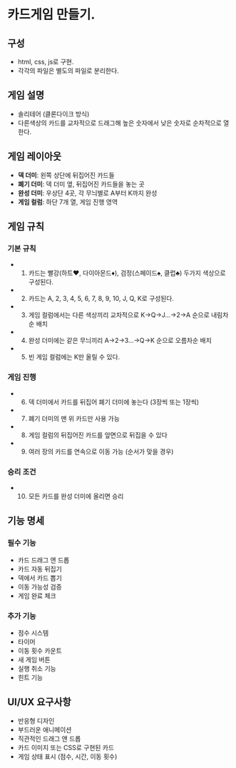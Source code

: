 # 카드게임 만들기. 

## 구성 
- html, css, js로 구현.
- 각각의 파일은 별도의 파일로 분리한다.

## 게임 설명
- 솔리테어 (클론다이크 방식)
- 다른색상의 카드를 교차적으로 드래그해 높은 숫자에서 낮은 숫자로 순차적으로 열한다.

## 게임 레이아웃
- **덱 더미**: 왼쪽 상단에 뒤집어진 카드들
- **폐기 더미**: 덱 더미 옆, 뒤집어진 카드들을 놓는 곳
- **완성 더미**: 우상단 4곳, 각 무늬별로 A부터 K까지 완성
- **게임 컬럼**: 하단 7개 열, 게임 진행 영역

## 게임 규칙
### 기본 규칙
  - 1. 카드는 빨강(하트♥, 다이아몬드♦), 검정(스페이드♠, 클럽♣) 두가지 색상으로 구성된다.
  - 2. 카드는 A, 2, 3, 4, 5, 6, 7, 8, 9, 10, J, Q, K로 구성된다.
  - 3. 게임 컬럼에서는 다른 색상끼리 교차적으로 K→Q→J...→2→A 순으로 내림차순 배치
  - 4. 완성 더미에는 같은 무늬끼리 A→2→3...→Q→K 순으로 오름차순 배치
  - 5. 빈 게임 컬럼에는 K만 올릴 수 있다.

### 게임 진행
  - 6. 덱 더미에서 카드를 뒤집어 폐기 더미에 놓는다 (3장씩 또는 1장씩)
  - 7. 폐기 더미의 맨 위 카드만 사용 가능
  - 8. 게임 컬럼의 뒤집어진 카드를 앞면으로 뒤집을 수 있다
  - 9. 여러 장의 카드를 연속으로 이동 가능 (순서가 맞을 경우)

### 승리 조건
  - 10. 모든 카드를 완성 더미에 올리면 승리

## 기능 명세
### 필수 기능
- 카드 드래그 앤 드롭
- 카드 자동 뒤집기
- 덱에서 카드 뽑기
- 이동 가능성 검증
- 게임 완료 체크

### 추가 기능
- 점수 시스템
- 타이머
- 이동 횟수 카운트
- 새 게임 버튼
- 실행 취소 기능
- 힌트 기능

## UI/UX 요구사항
- 반응형 디자인
- 부드러운 애니메이션
- 직관적인 드래그 앤 드롭
- 카드 이미지 또는 CSS로 구현된 카드
- 게임 상태 표시 (점수, 시간, 이동 횟수)

